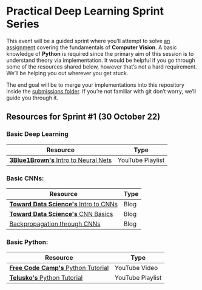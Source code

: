 # Practical Deep Learning Sprint Series
 
This event will be a guided sprint where you’ll attempt to solve [an assignment](./Assignment) covering the fundamentals of **Computer Vision**. A basic knowledge of **Python** is required since the primary aim of this session is to understand theory via implementation. It would be helpful if you go through some of the resources shared below, however that’s not a hard requirement. We’ll be helping you out wherever you get stuck.

The end goal will be to merge your implementations into this repository inside the [submissions folder](./submissions/). If you’re not familiar with git don’t worry, we’ll guide you through it.

## Resources for Sprint #1 (30 October 22)

### Basic Deep Learning

Resource|Type|
|--------|----|
|[**3Blue1Brown's** Intro to Neural Nets](https://youtube.com/playlist?list=PLZHQObOWTQDNU6R1_67000Dx_ZCJB-3pi)|YouTube Playlist|

### Basic CNNs:

|Resource|Type|
|--------|----|
|[**Toward Data Science's** Intro to CNNs](https://towardsdatascience.com/basics-of-the-classic-cnn-a3dce1225add)|Blog|
|[**Toward Data Science's** CNN Basics](https://towardsdatascience.com/simple-introduction-to-convolutional-neural-networks-cdf8d3077bac)|Blog|
|[Backpropagation through CNNs](https://johnwlambert.github.io/conv-backprop/)|Blog|

### Basic Python: 

|Resource|Type|
|--------|----|
|[**Free Code Camp's** Python Tutorial](https://www.youtube.com/watch?v=rfscVS0vtbw)|YouTube Video|
|[**Telusko's** Python Tutorial](https://youtube.com/playlist?list=PLsyeobzWxl7poL9JTVyndKe62ieoN-MZ3)|YouTube Playlist|

